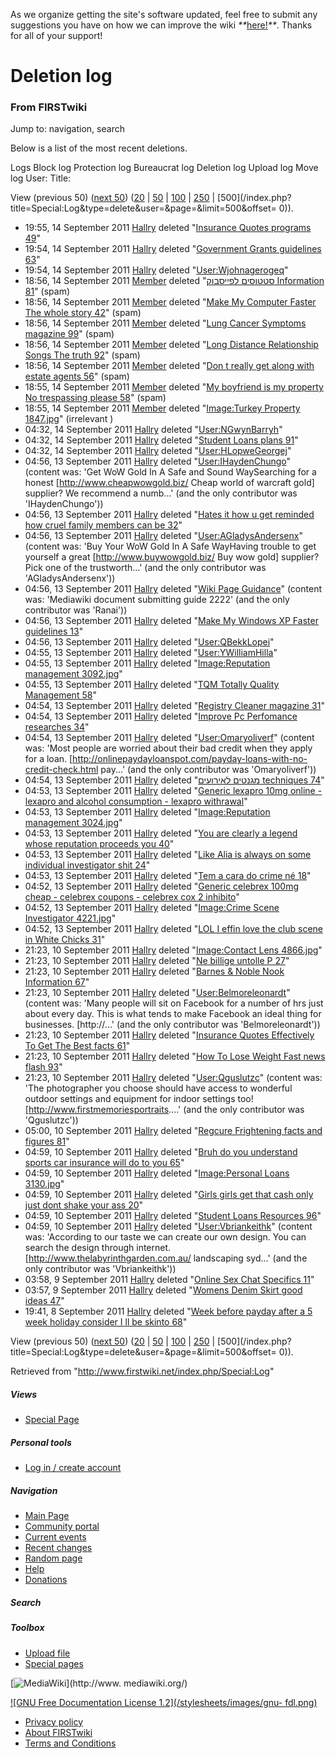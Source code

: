 As we organize getting the site's software updated, feel free to submit any
suggestions you have on how we can improve the wiki
_**_[here!](/index.php/User:Hallry/Suggestions "User:Hallry/Suggestions"
)_**_. Thanks for all of your support!

# Deletion log

### From FIRSTwiki

Jump to: navigation, search

Below is a list of the most recent deletions.

Logs Block log Protection log Bureaucrat log Deletion log Upload log Move log
User: Title:

View (previous 50) ([next
50](/index.php?title=Special:Log&limit=50&offset=50&type=delete&user=&page=))
([20](/index.php?title=Special:Log&type=delete&user=&page=&limit=20&offset=0)
| [50](/index.php?title=Special:Log&type=delete&user=&page=&limit=50&offset=0)
|
[100](/index.php?title=Special:Log&type=delete&user=&page=&limit=100&offset=0)
|
[250](/index.php?title=Special:Log&type=delete&user=&page=&limit=250&offset=0)
| [500](/index.php?title=Special:Log&type=delete&user=&page=&limit=500&offset=
0)).

  * 19:55, 14 September 2011 [Hallry](/index.php/User:Hallry "User:Hallry" ) deleted "[Insurance Quotes programs 49](/index.php?title=Insurance_Quotes_programs_49&action=edit "Insurance Quotes programs 49" )" 
  * 19:54, 14 September 2011 [Hallry](/index.php/User:Hallry "User:Hallry" ) deleted "[Government Grants guidelines 63](/index.php?title=Government_Grants_guidelines_63&action=edit "Government Grants guidelines 63" )" 
  * 19:54, 14 September 2011 [Hallry](/index.php/User:Hallry "User:Hallry" ) deleted "[User:Wjohnagerogeq](/index.php?title=User:Wjohnagerogeq&action=edit "User:Wjohnagerogeq" )" 
  * 18:56, 14 September 2011 [Member](/index.php/User:Member "User:Member" ) deleted "[סטטוסים לפייסבוק Information 81](/index.php?title=%D7%A1%D7%98%D7%98%D7%95%D7%A1%D7%99%D7%9D_%D7%9C%D7%A4%D7%99%D7%99%D7%A1%D7%91%D7%95%D7%A7_Information_81&action=edit "סטטוסים לפייסבוק Information 81" )" (spam)
  * 18:56, 14 September 2011 [Member](/index.php/User:Member "User:Member" ) deleted "[Make My Computer Faster The whole story 42](/index.php?title=Make_My_Computer_Faster_The_whole_story_42&action=edit "Make My Computer Faster The whole story 42" )" (spam)
  * 18:56, 14 September 2011 [Member](/index.php/User:Member "User:Member" ) deleted "[Lung Cancer Symptoms magazine 99](/index.php?title=Lung_Cancer_Symptoms_magazine_99&action=edit "Lung Cancer Symptoms magazine 99" )" (spam)
  * 18:56, 14 September 2011 [Member](/index.php/User:Member "User:Member" ) deleted "[Long Distance Relationship Songs The truth 92](/index.php?title=Long_Distance_Relationship_Songs_The_truth_92&action=edit "Long Distance Relationship Songs The truth 92" )" (spam)
  * 18:56, 14 September 2011 [Member](/index.php/User:Member "User:Member" ) deleted "[Don t really get along with estate agents 56](/index.php?title=Don_t_really_get_along_with_estate_agents_56&action=edit "Don t really get along with estate agents 56" )" (spam)
  * 18:55, 14 September 2011 [Member](/index.php/User:Member "User:Member" ) deleted "[My boyfriend is my property No trespassing please 58](/index.php?title=My_boyfriend_is_my_property_No_trespassing_please_58&action=edit "My boyfriend is my property No trespassing please 58" )" (spam)
  * 18:55, 14 September 2011 [Member](/index.php/User:Member "User:Member" ) deleted "[Image:Turkey Property 1847.jpg](/index.php?title=Image:Turkey_Property_1847.jpg&action=edit "Image:Turkey Property 1847.jpg" )" (irrelevant )
  * 04:32, 14 September 2011 [Hallry](/index.php/User:Hallry "User:Hallry" ) deleted "[User:NGwynBarryh](/index.php?title=User:NGwynBarryh&action=edit "User:NGwynBarryh" )" 
  * 04:32, 14 September 2011 [Hallry](/index.php/User:Hallry "User:Hallry" ) deleted "[Student Loans plans 91](/index.php?title=Student_Loans_plans_91&action=edit "Student Loans plans 91" )" 
  * 04:32, 14 September 2011 [Hallry](/index.php/User:Hallry "User:Hallry" ) deleted "[User:HLopweGeorgej](/index.php?title=User:HLopweGeorgej&action=edit "User:HLopweGeorgej" )" 
  * 04:56, 13 September 2011 [Hallry](/index.php/User:Hallry "User:Hallry" ) deleted "[User:IHaydenChungo](/index.php?title=User:IHaydenChungo&action=edit "User:IHaydenChungo" )" (content was: 'Get WoW Gold In A Safe and Sound WaySearching for a honest [http://www.cheapwowgold.biz/ Cheap world of warcraft gold] supplier? We recommend a numb...' (and the only contributor was 'IHaydenChungo'))
  * 04:56, 13 September 2011 [Hallry](/index.php/User:Hallry "User:Hallry" ) deleted "[Hates it how u get reminded how cruel family members can be 32](/index.php?title=Hates_it_how_u_get_reminded_how_cruel_family_members_can_be_32&action=edit "Hates it how u get reminded how cruel family members can be 32" )" 
  * 04:56, 13 September 2011 [Hallry](/index.php/User:Hallry "User:Hallry" ) deleted "[User:AGladysAndersenx](/index.php?title=User:AGladysAndersenx&action=edit "User:AGladysAndersenx" )" (content was: 'Buy Your WoW Gold In A Safe WayHaving trouble to get yourself a great [http://www.buywowgold.biz/ Buy wow gold] supplier? Pick one of the trustworth...' (and the only contributor was 'AGladysAndersenx'))
  * 04:56, 13 September 2011 [Hallry](/index.php/User:Hallry "User:Hallry" ) deleted "[Wiki Page Guidance](/index.php?title=Wiki_Page_Guidance&action=edit "Wiki Page Guidance" )" (content was: 'Mediawiki document submitting guide 2222' (and the only contributor was 'Ranai'))
  * 04:56, 13 September 2011 [Hallry](/index.php/User:Hallry "User:Hallry" ) deleted "[Make My Windows XP Faster guidelines 13](/index.php?title=Make_My_Windows_XP_Faster_guidelines_13&action=edit "Make My Windows XP Faster guidelines 13" )" 
  * 04:56, 13 September 2011 [Hallry](/index.php/User:Hallry "User:Hallry" ) deleted "[User:QBekkLopei](/index.php?title=User:QBekkLopei&action=edit "User:QBekkLopei" )" 
  * 04:55, 13 September 2011 [Hallry](/index.php/User:Hallry "User:Hallry" ) deleted "[User:YWilliamHilla](/index.php?title=User:YWilliamHilla&action=edit "User:YWilliamHilla" )" 
  * 04:55, 13 September 2011 [Hallry](/index.php/User:Hallry "User:Hallry" ) deleted "[Image:Reputation management 3092.jpg](/index.php?title=Image:Reputation_management_3092.jpg&action=edit "Image:Reputation management 3092.jpg" )" 
  * 04:55, 13 September 2011 [Hallry](/index.php/User:Hallry "User:Hallry" ) deleted "[TQM Totally Quality Management 58](/index.php?title=TQM_Totally_Quality_Management_58&action=edit "TQM Totally Quality Management 58" )" 
  * 04:54, 13 September 2011 [Hallry](/index.php/User:Hallry "User:Hallry" ) deleted "[Registry Cleaner magazine 31](/index.php?title=Registry_Cleaner_magazine_31&action=edit "Registry Cleaner magazine 31" )" 
  * 04:54, 13 September 2011 [Hallry](/index.php/User:Hallry "User:Hallry" ) deleted "[Improve Pc Perfomance researches 34](/index.php?title=Improve_Pc_Perfomance_researches_34&action=edit "Improve Pc Perfomance researches 34" )" 
  * 04:54, 13 September 2011 [Hallry](/index.php/User:Hallry "User:Hallry" ) deleted "[User:Omaryoliverf](/index.php?title=User:Omaryoliverf&action=edit "User:Omaryoliverf" )" (content was: 'Most people are worried about their bad credit when they apply for a loan. [http://onlinepaydayloanspot.com/payday-loans-with-no-credit-check.html pay...' (and the only contributor was 'Omaryoliverf'))
  * 04:54, 13 September 2011 [Hallry](/index.php/User:Hallry "User:Hallry" ) deleted "[מגנטים לאירועים techniques 74](/index.php?title=%D7%9E%D7%92%D7%A0%D7%98%D7%99%D7%9D_%D7%9C%D7%90%D7%99%D7%A8%D7%95%D7%A2%D7%99%D7%9D_techniques_74&action=edit "מגנטים לאירועים techniques 74" )" 
  * 04:53, 13 September 2011 [Hallry](/index.php/User:Hallry "User:Hallry" ) deleted "[Generic lexapro 10mg online - lexapro and alcohol consumption - lexapro withrawal](/index.php?title=Generic_lexapro_10mg_online_-_lexapro_and_alcohol_consumption_-_lexapro_withrawal&action=edit "Generic lexapro 10mg online - lexapro and alcohol consumption - lexapro withrawal" )" 
  * 04:53, 13 September 2011 [Hallry](/index.php/User:Hallry "User:Hallry" ) deleted "[Image:Reputation management 3024.jpg](/index.php?title=Image:Reputation_management_3024.jpg&action=edit "Image:Reputation management 3024.jpg" )" 
  * 04:53, 13 September 2011 [Hallry](/index.php/User:Hallry "User:Hallry" ) deleted "[You are clearly a legend whose reputation proceeds you 40](/index.php?title=You_are_clearly_a_legend_whose_reputation_proceeds_you_40&action=edit "You are clearly a legend whose reputation proceeds you 40" )" 
  * 04:53, 13 September 2011 [Hallry](/index.php/User:Hallry "User:Hallry" ) deleted "[Like Alia is always on some individual investigator shit 24](/index.php?title=Like_Alia_is_always_on_some_individual_investigator_shit_24&action=edit "Like Alia is always on some individual investigator shit 24" )" 
  * 04:53, 13 September 2011 [Hallry](/index.php/User:Hallry "User:Hallry" ) deleted "[Tem a cara do crime né 18](/index.php?title=Tem_a_cara_do_crime_n%C3%A9_18&action=edit "Tem a cara do crime né 18" )" 
  * 04:52, 13 September 2011 [Hallry](/index.php/User:Hallry "User:Hallry" ) deleted "[Generic celebrex 100mg cheap - celebrex coupons - celebrex cox 2 inhibito](/index.php?title=Generic_celebrex_100mg_cheap_-_celebrex_coupons_-_celebrex_cox_2_inhibito&action=edit "Generic celebrex 100mg cheap - celebrex coupons - celebrex cox 2 inhibito" )" 
  * 04:52, 13 September 2011 [Hallry](/index.php/User:Hallry "User:Hallry" ) deleted "[Image:Crime Scene Investigator 4221.jpg](/index.php?title=Image:Crime_Scene_Investigator_4221.jpg&action=edit "Image:Crime Scene Investigator 4221.jpg" )" 
  * 04:52, 13 September 2011 [Hallry](/index.php/User:Hallry "User:Hallry" ) deleted "[LOL I effin love the club scene in White Chicks 31](/index.php?title=LOL_I_effin_love_the_club_scene_in_White_Chicks_31&action=edit "LOL I effin love the club scene in White Chicks 31" )" 
  * 21:23, 10 September 2011 [Hallry](/index.php/User:Hallry "User:Hallry" ) deleted "[Image:Contact Lens 4866.jpg](/index.php?title=Image:Contact_Lens_4866.jpg&action=edit "Image:Contact Lens 4866.jpg" )" 
  * 21:23, 10 September 2011 [Hallry](/index.php/User:Hallry "User:Hallry" ) deleted "[Ne billige untolle P 27](/index.php?title=Ne_billige_untolle_P_27&action=edit "Ne billige untolle P 27" )" 
  * 21:23, 10 September 2011 [Hallry](/index.php/User:Hallry "User:Hallry" ) deleted "[Barnes &amp; Noble Nook Information 67](/index.php?title=Barnes_%26_Noble_Nook_Information_67&action=edit "Barnes & Noble Nook Information 67" )" 
  * 21:23, 10 September 2011 [Hallry](/index.php/User:Hallry "User:Hallry" ) deleted "[User:Belmoreleonardt](/index.php?title=User:Belmoreleonardt&action=edit "User:Belmoreleonardt" )" (content was: 'Many people will sit on Facebook for a number of hrs just about every day. This is what tends to make Facebook an ideal thing for businesses. [http://...' (and the only contributor was 'Belmoreleonardt'))
  * 21:23, 10 September 2011 [Hallry](/index.php/User:Hallry "User:Hallry" ) deleted "[Insurance Quotes Effectively To Get The Best facts 61](/index.php?title=Insurance_Quotes_Effectively_To_Get_The_Best_facts_61&action=edit "Insurance Quotes Effectively To Get The Best facts 61" )" 
  * 21:23, 10 September 2011 [Hallry](/index.php/User:Hallry "User:Hallry" ) deleted "[How To Lose Weight Fast news flash 93](/index.php?title=How_To_Lose_Weight_Fast_news_flash_93&action=edit "How To Lose Weight Fast news flash 93" )" 
  * 21:23, 10 September 2011 [Hallry](/index.php/User:Hallry "User:Hallry" ) deleted "[User:Qguslutzc](/index.php?title=User:Qguslutzc&action=edit "User:Qguslutzc" )" (content was: 'The photographer you choose should have access to wonderful outdoor settings and equipment for indoor settings too![http://www.firstmemoriesportraits....' (and the only contributor was 'Qguslutzc'))
  * 05:00, 10 September 2011 [Hallry](/index.php/User:Hallry "User:Hallry" ) deleted "[Regcure Frightening facts and figures 81](/index.php?title=Regcure_Frightening_facts_and_figures_81&action=edit "Regcure Frightening facts and figures 81" )" 
  * 04:59, 10 September 2011 [Hallry](/index.php/User:Hallry "User:Hallry" ) deleted "[Bruh do you understand sports car insurance will do to you 65](/index.php?title=Bruh_do_you_understand_sports_car_insurance_will_do_to_you_65&action=edit "Bruh do you understand sports car insurance will do to you 65" )" 
  * 04:59, 10 September 2011 [Hallry](/index.php/User:Hallry "User:Hallry" ) deleted "[Image:Personal Loans 3130.jpg](/index.php?title=Image:Personal_Loans_3130.jpg&action=edit "Image:Personal Loans 3130.jpg" )" 
  * 04:59, 10 September 2011 [Hallry](/index.php/User:Hallry "User:Hallry" ) deleted "[Girls girls get that cash only just dont shake your ass 20](/index.php?title=Girls_girls_get_that_cash_only_just_dont_shake_your_ass_20&action=edit "Girls girls get that cash only just dont shake your ass 20" )" 
  * 04:59, 10 September 2011 [Hallry](/index.php/User:Hallry "User:Hallry" ) deleted "[Student Loans Resources 96](/index.php?title=Student_Loans_Resources_96&action=edit "Student Loans Resources 96" )" 
  * 04:59, 10 September 2011 [Hallry](/index.php/User:Hallry "User:Hallry" ) deleted "[User:Vbriankeithk](/index.php?title=User:Vbriankeithk&action=edit "User:Vbriankeithk" )" (content was: 'According to our taste we can create our own design. You can search the design through internet.[http://www.thelabyrinthgarden.com.au/ landscaping syd...' (and the only contributor was 'Vbriankeithk'))
  * 03:58, 9 September 2011 [Hallry](/index.php/User:Hallry "User:Hallry" ) deleted "[Online Sex Chat Specifics 11](/index.php?title=Online_Sex_Chat_Specifics_11&action=edit "Online Sex Chat Specifics 11" )" 
  * 03:57, 9 September 2011 [Hallry](/index.php/User:Hallry "User:Hallry" ) deleted "[Womens Denim Skirt good ideas 47](/index.php?title=Womens_Denim_Skirt_good_ideas_47&action=edit "Womens Denim Skirt good ideas 47" )" 
  * 19:41, 8 September 2011 [Hallry](/index.php/User:Hallry "User:Hallry" ) deleted "[Week before payday after a 5 week holiday consider I ll be skinto 68](/index.php?title=Week_before_payday_after_a_5_week_holiday_consider_I_ll_be_skinto_68&action=edit "Week before payday after a 5 week holiday consider I ll be skinto 68" )" 

View (previous 50) ([next
50](/index.php?title=Special:Log&limit=50&offset=50&type=delete&user=&page=))
([20](/index.php?title=Special:Log&type=delete&user=&page=&limit=20&offset=0)
| [50](/index.php?title=Special:Log&type=delete&user=&page=&limit=50&offset=0)
|
[100](/index.php?title=Special:Log&type=delete&user=&page=&limit=100&offset=0)
|
[250](/index.php?title=Special:Log&type=delete&user=&page=&limit=250&offset=0)
| [500](/index.php?title=Special:Log&type=delete&user=&page=&limit=500&offset=
0)).

Retrieved from "<http://www.firstwiki.net/index.php/Special:Log>"

##### Views

  * [Special Page](/index.php/Special:Log/delete)

##### Personal tools

  * [Log in / create account](/index.php?title=Special:Userlogin&returnto=Special:Log)

[](/index.php/Main_Page "Main Page" )

##### Navigation

  * [Main Page](/index.php/Main_Page)
  * [Community portal](/index.php/FIRSTwiki:Community_portal)
  * [Current events](/index.php/Current_events)
  * [Recent changes](/index.php/Special:Recentchanges)
  * [Random page](/index.php/Special:Random)
  * [Help](/index.php/FIRSTwiki:Help)
  * [Donations](/index.php/FIRSTwiki:Site_support)

##### Search



##### Toolbox

  * [Upload file](/index.php/Special:Upload)
  * [Special pages](/index.php/Special:Specialpages)

[![MediaWiki](/skins/common/images/poweredby_mediawiki_88x31.png)](http://www.
mediawiki.org/)

[![GNU Free Documentation License 1.2](/stylesheets/images/gnu-
fdl.png)](http://www.gnu.org/copyleft/fdl.html)

  * [Privacy policy](/index.php/FIRSTwiki:Privacy_policy "FIRSTwiki:Privacy policy" )
  * [About FIRSTwiki](/index.php/FIRSTwiki:About "FIRSTwiki:About" )
  * [Terms and Conditions](/index.php/FIRSTwiki:Terms_and_conditions "FIRSTwiki:Terms and conditions" )

